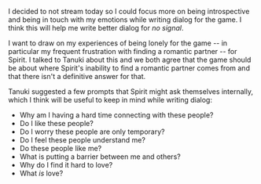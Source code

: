 I decided to not stream today so I could focus more on being introspective and being in touch with my emotions while writing dialog for the game. I think this will help me write better dialog for _no signal_.

I want to draw on my experiences of being lonely for the game -- in particular my frequent frustration with finding a romantic partner -- for Spirit. I talked to Tanuki about this and we both agree that the game should be about where Spirit's inability to find a romantic partner comes from and that there isn't a definitive answer for that.

Tanuki suggested a few prompts that Spirit might ask themselves internally, which I think will be useful to keep in mind while writing dialog:
- Why am I having a hard time connecting with these people?
- Do I like these people?
- Do I worry these people are only temporary?
- Do I feel these people understand me?
- Do these people like me?
- What is putting a barrier between me and others?
- Why do I find it hard to love?
- What _is_ love?
